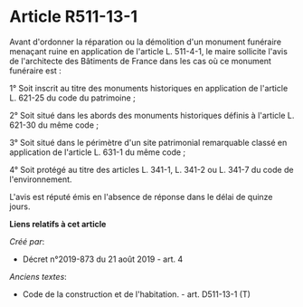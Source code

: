 # Article R511-13-1

Avant d'ordonner la réparation ou la démolition d'un monument funéraire menaçant ruine en application de l'article L.
511-4-1, le maire sollicite l'avis de l'architecte des Bâtiments de France dans les cas où ce monument funéraire est : 

1° Soit inscrit au titre des monuments historiques en application de l'article L. 621-25 du code du patrimoine ; 

2° Soit situé dans les abords des monuments historiques définis à l'article L. 621-30 du même code ; 

3° Soit situé dans le périmètre d'un site patrimonial remarquable classé en application de l'article L. 631-1 du même code ; 

4° Soit protégé au titre des articles L. 341-1, L. 341-2 ou L. 341-7 du code de l'environnement. 

L'avis est réputé émis en l'absence de réponse dans le délai de quinze jours.

**Liens relatifs à cet article**

_Créé par_:

  - Décret n°2019-873 du 21 août 2019 - art. 4

_Anciens textes_:

  - Code de la construction et de l'habitation. - art. D511-13-1 (T)
